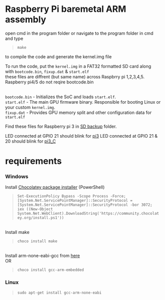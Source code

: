 # Raspberry Pi baremetal ARM assembly

open cmd in the program folder or navigate to the program folder in cmd and type
>`make`

to compile the code and generate the kernel.img file <br>

To run the code, put the `kernel.img` in a FAT32 formatted SD card along with `bootcode.bin`, `fixup.dat` & `start.elf`
<br>these files are diffrent (but same name) across Raspbrry pi 1,2,3,4,5. Raspberry pi4/5 do not reqire bootcode.bin

<br>`bootcode.bin` - Initializes the SoC and loads `start.elf`.
<br>`start.elf` -	The main GPU firmware binary. Responsible for booting Linux or your custom `kernel.img`.
<br>`fixup.dat` -	Provides GPU memory split and other configuration data for `start.elf`

Find these files for Raspberry pi 3 in [SD backup](https://github.com/Sanni2712/raspberrypi3_baremetal_arm/tree/main/SD%20backup) folder.

LED connected at GPIO 21 should blink for [pi3](https://github.com/Sanni2712/raspberrypi3_baremetal_arm/tree/main/pi3)
LED connected at GPIO 21 & 20 should blink for [pi3_C](https://github.com/Sanni2712/raspberrypi3_baremetal_arm/tree/main/pi3_C)

# requirements
### Windows
Install [Chocolatey package installer](https://chocolatey.org/install) (PowerShell)

>`Set-ExecutionPolicy Bypass -Scope Process -Force; [System.Net.ServicePointManager]::SecurityProtocol = [System.Net.ServicePointManager]::SecurityProtocol -bor 3072; iex ((New-Object System.Net.WebClient).DownloadString('https://community.chocolatey.org/install.ps1'))`

<br>Install make
<br>
>`choco install make`

<br>Install arm-none-eabi-gcc from [here](https://developer.arm.com/downloads/-/gnu-rm)
<br>               OR

>`choco install gcc-arm-embedded`

### Linux
>`sudo apt-get install gcc-arm-none-eabi`
